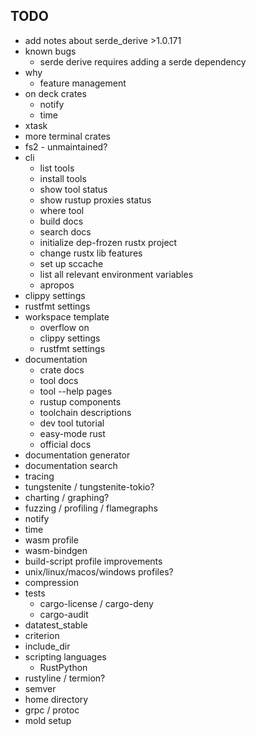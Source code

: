## TODO

- add notes about serde_derive >1.0.171
- known bugs
  - serde derive requires adding a serde dependency
- why
  - feature management
- on deck crates
  - notify
  - time
- xtask
- more terminal crates
- fs2 - unmaintained?
- cli
  - list tools
  - install tools
  - show tool status
  - show rustup proxies status
  - where tool
  - build docs
  - search docs
  - initialize dep-frozen rustx project
  - change rustx lib features
  - set up sccache
  - list all relevant environment variables
  - apropos
- clippy settings
- rustfmt settings
- workspace template
  - overflow on
  - clippy settings
  - rustfmt settings
- documentation
  - crate docs
  - tool docs
  - tool --help pages
  - rustup components
  - toolchain descriptions
  - dev tool tutorial
  - easy-mode rust
  - official docs
- documentation generator
- documentation search
- tracing
- tungstenite / tungstenite-tokio?
- charting / graphing?
- fuzzing / profiling / flamegraphs
- notify
- time
- wasm profile
- wasm-bindgen
- build-script profile improvements
- unix/linux/macos/windows profiles?
- compression
- tests
  - cargo-license / cargo-deny
  - cargo-audit
- datatest_stable
- criterion
- include_dir
- scripting languages
  - RustPython
- rustyline / termion?
- semver
- home directory
- grpc / protoc
- mold setup
